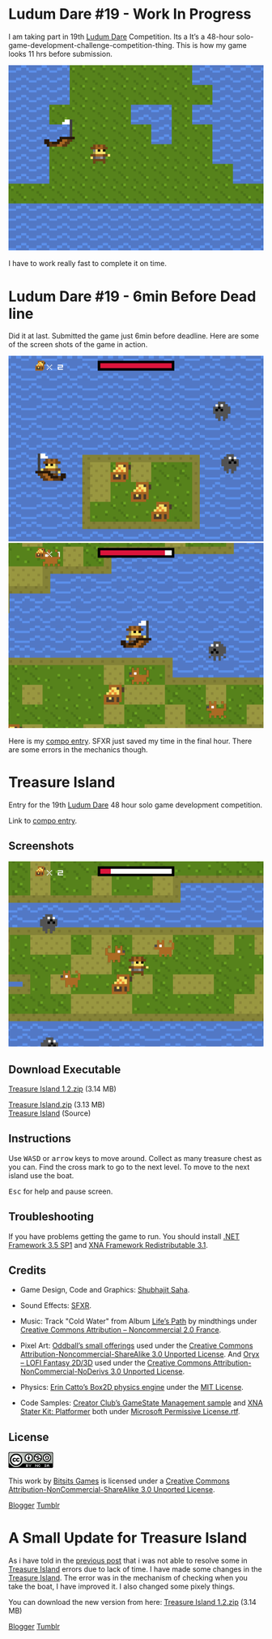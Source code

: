 Ludum Dare #19 - Work In Progress
===
I am taking part in 19th [Ludum Dare] Competition. Its a It’s a 48-hour solo-game-development-challenge-competition-thing. This is how my game looks 11 hrs before submission. 

![](https://raw.githubusercontent.com/Bitsits/Treasure-Island-Assets/master/Blog/Treasure%20Island%20working.png)

I have to work really fast to complete it on time.

Ludum Dare #19 - 6min Before Dead line
===
Did it at last. Submitted the game just 6min before deadline. Here are some of the screen shots of the game in action. 

![](https://raw.githubusercontent.com/Bitsits/Treasure-Island-Assets/master/Blog/Treasure%20Island1.png)
![](https://raw.githubusercontent.com/Bitsits/Treasure-Island-Assets/master/Blog/Treasure%20Island2.png)

Here is my [compo entry]. SFXR just saved my time in the final hour. There are some errors in the mechanics though.

Treasure Island
===
Entry for the 19th [Ludum Dare](http://www.ludumdare.com/compo/) 48 hour solo game development competition.

Link to [compo entry](http://www.ludumdare.com/compo/ludum-dare-19/?action=rate&uid=3361).

Screenshots
---
![](https://raw.githubusercontent.com/Bitsits/Treasure-Island-Assets/master/Blog/Treasure%20Island3.png)

Download Executable
---
[Treasure Island 1.2.zip][zip12] (3.14 MB)

[Treasure Island.zip][zip] (3.13 MB)  
[Treasure Island][source] (Source)


Instructions
---
Use <kbd>W</kbd><kbd>A</kbd><kbd>S</kbd><kbd>D</kbd> or <kbd>arrow</kbd> keys to move around. Collect as many treasure chest as you can. Find the cross mark to go to the next level. To move to the next island use the boat.

<kbd>Esc</kbd> for help and pause screen.


Troubleshooting
---
If you have problems getting the game to run. You should install [.NET Framework 3.5 SP1] and [XNA Framework Redistributable 3.1].


Credits
---
- Game Design, Code and Graphics: [Shubhajit Saha].

- Sound Effects: [SFXR](http://www.drpetter.se/project_sfxr.html).

- Music: Track "Cold Water" from Album [Life’s Path](http://www.jamendo.com/en/album/4219) by mindthings under [Creative Commons Attribution – Noncommercial 2.0 France].

- Pixel Art: [Oddball’s small offerings](http://forums.tigsource.com/index.php?topic=8834.0) used under the [Creative Commons Attribution-Noncommercial-ShareAlike 3.0 Unported License]. And [Oryx – LOFI Fantasy 2D/3D](http://forums.tigsource.com/index.php?topic=8970.0) used under the [Creative Commons Attribution-NonCommercial-NoDerivs 3.0 Unported License].

- Physics: [Erin Catto’s Box2D physics engine](http://www.box2d.org/) under the [MIT License].

- Code Samples: [Creator Club’s GameState Management sample] and [XNA Stater Kit: Platformer] both under [Microsoft Permissive License.rtf].


License
---
![](https://raw.githubusercontent.com/Bitsits/Treasure-Island-Assets/master/Blog/cc.png)

This work by [Bitsits Games] is licensed under a [Creative Commons Attribution-NonCommercial-ShareAlike 3.0 Unported License].


[.NET Framework 3.5 SP1]:http://www.microsoft.com/downloads/details.aspx?FamilyID=ab99342f-5d1a-413d-8319-81da479ab0d7
[XNA Framework Redistributable 3.1]:http://www.microsoft.com/downloads/details.aspx?FamilyID=53867a2a-e249-4560-8011-98eb3e799ef2
[Windows Installer 3.1]:http://www.microsoft.com/downloads/details.aspx?displaylang=en&FamilyID=889482fc-5f56-4a38-b838-de776fd4138c

[Creator Club’s GameState Management sample]: http://creators.xna.com/en-US/samples/gamestatemanagement
[XNA Stater Kit: Platformer]: http://msdn.microsoft.com/en-us/library/dd254918.aspx
[Microsoft Permissive License.rtf]: http://creators.xna.com/downloads/?id=15

[MIT License]: http://www.opensource.org/licenses/mit-license.php
[Creative Commons Attribution – Noncommercial 2.0 France]:http://creativecommons.org/licenses/by-nc/2.0/fr/
[Creative Commons Attribution-NonCommercial-NoDerivs 3.0 Unported License]:http://creativecommons.org/licenses/by-nc-nd/3.0/
[Creative Commons Attribution-NonCommercial-ShareAlike 3.0 Unported License]: http://creativecommons.org/licenses/by-nc-sa/3.0/

[Bitsits Games]: https://bitsits.blogspot.com
[Shubhajit Saha]: https://suvozit.blogspot.com
[Maya Agarwal]: https://mayaagarwal.blogspot.com

[Ludum Dare]: http://www.ludumdare.com/compo/
[compo entry]: http://www.ludumdare.com/compo/ludum-dare-19/?action=rate&uid=3361
[zip]: https://github.com/Bitsits/Treasure-Island-Assets/raw/master/Treasure%20Island.zip
[zip12]: https://github.com/Bitsits/Treasure-Island-Assets/raw/master/Treasure%20Island%201.2.zip
[source]: https://github.com/Bitsits/BitSits-Framework---Treasure-Island

[Blogger](https://bitsits.blogspot.com/2010/12/treasure-island.html)
[Tumblr](https://bitsits.tumblr.com/post/96206086005/ludum-dare-19-6min-before-dead-line-did-it-at)

A Small Update for Treasure Island
===
As i have told in the [previous post] that i was not able to resolve some in [Treasure Island] errors due to lack of time. I have made some changes in the [Treasure Island]. The error was in the mechanism of checking when you take the boat, I have improved it. I also changed some pixely things. 

You can download the new version from here: [Treasure Island 1.2.zip][zip12] (3.14 MB)

[previous post]: https://bitsits.blogspot.com/2010/12/ludum-dare-19-6min-before-dead-line.html
[Treasure Island]: https://bitsits.blogspot.com/2010/12/treasure-island.html

[Blogger](https://bitsits.blogspot.com/2010/12/small-update-for-treasure-island.html)
[Tumblr](https://bitsits.tumblr.com/post/96206701650/a-small-update-for-treasure-island)
